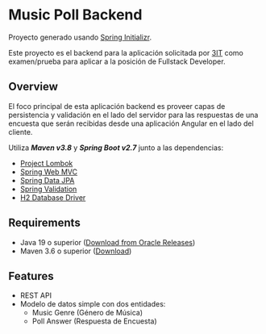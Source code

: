 # Music Poll Backend
Proyecto generado usando [Spring Initializr](https://start.spring.io/).

Este proyecto es el backend para la aplicación solicitada por [3IT](https://www.3it.cl/) como examen/prueba para aplicar a la posición de Fullstack Developer.

## Overview
El foco principal de esta aplicación backend es proveer capas de persistencia y validación en el lado del servidor para las respuestas de una encuesta que serán recibidas desde una aplicación Angular en el lado del cliente.

Utiliza ***Maven v3.8*** y ***Spring Boot v2.7*** junto a las dependencias:
- [Project Lombok](https://projectlombok.org/)
- [Spring Web MVC](https://docs.spring.io/spring-framework/docs/current/reference/html/web.html)
- [Spring Data JPA](https://spring.io/projects/spring-data-jpa)
- [Spring Validation](https://docs.spring.io/spring-framework/docs/current/reference/html/core.html#validation)
- [H2 Database Driver](https://h2database.com/html/main.html)

## Requirements
- Java 19 o superior ([Download from Oracle Releases](https://jdk.java.net/19/))
- Maven 3.6 o superior ([Download](https://maven.apache.org/download.cgi))

## Features
- REST API
- Modelo de datos simple con dos entidades:
  - Music Genre (Género de Música)
  - Poll Answer (Respuesta de Encuesta)